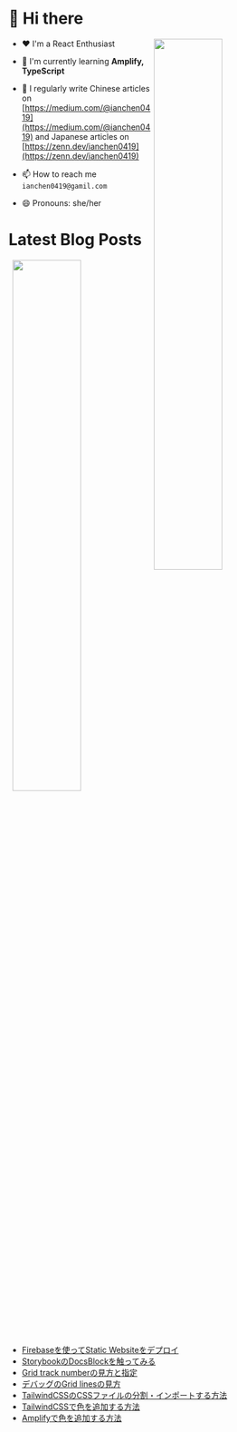 # 👋 Hi there

<p><img align="right" width="49%" src="https://github-readme-stats.vercel.app/api/top-langs?username=ianchen0419&show_icons=true&locale=en&layout=compact&count_private=false"/></p>


- ❤️ I'm a React Enthusiast

- 🌱 I'm currently learning **Amplify, TypeScript**

- 📝 I regularly write Chinese articles on [https://medium.com/@ianchen0419](https://medium.com/@ianchen0419) and Japanese articles on [https://zenn.dev/ianchen0419](https://zenn.dev/ianchen0419)

- 📫 How to reach me `ianchen0419@gamil.com`

- 😄 Pronouns: she/her 

# Latest Blog Posts

<p><img align="right" width="49%" src="https://github-readme-stats.vercel.app/api?username=ianchen0419&show_icons=true"/></p>

<!-- BLOG-POST-LIST:START -->
- [Firebaseを使ってStatic Websiteをデプロイ](https://zenn.dev/ianchen0419/articles/9934e5a4d61e2c)
- [StorybookのDocsBlockを触ってみる](https://zenn.dev/ianchen0419/articles/af0ce90a2b1d56)
- [Grid track numberの見方と指定](https://zenn.dev/ianchen0419/articles/5c1447f32afaf6)
- [デバッグのGrid linesの見方](https://zenn.dev/ianchen0419/articles/70a5e01d347428)
- [TailwindCSSのCSSファイルの分割・インポートする方法](https://zenn.dev/ianchen0419/articles/e3243a945762bb)
- [TailwindCSSで色を追加する方法](https://zenn.dev/ianchen0419/articles/770a33a726035f)
- [Amplifyで色を追加する方法](https://zenn.dev/ianchen0419/articles/84bb182ba1790d)
<!-- BLOG-POST-LIST:END -->

